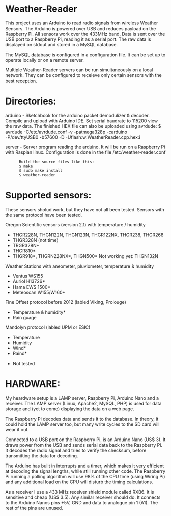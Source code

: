 Weather-Reader
==============

This project uses an Arduino to read radio signals from wireless 
Weather Sensors. The Arduino is powered over USB and reduces payload 
on the Raspberry Pi. All sensors work over the 433MHz band. Data is 
sent over the USB port to a Raspberry Pi, reading it as a serial port. 
The raw data is displayed on stdout and stored in a MySQL database.

The MySQL database is configured in a configuration file. It can be 
set up to operate locally or on a remote server.

Multiple Weather-Reader servers can be run simultaneously on a local 
network. They can be configured to receieve only certain sensors with 
the best reception.


Directories:
============

arduino - Sketchbook for the arduino packet demodulizer & decoder. 
          Compile and upload with Arduino IDE. Set serial baudrate to 
          115200 view the raw data. The finished HEX file can also be 
          uploaded using avrdude:
          $ avrdude -C/etc/avrdude.conf -v -patmega328p -carduino \
                    -P/dev/ttyUSB0 -b57600 -D -Uflash:w:WeatherReader.cpp.hex:i

server  - Server program reading the arduino. It will be run on a Raspberry 
          Pi with Raspian linux. Configuration is done in the file
          /etc/weather-reader.conf
          
          Build the source files like this:
          $ make
          $ sudo make install
          $ weather-reader


Supported sensors:
==================

These sensors sholud work, but they have not all been tested. Sensors 
with the same protocol have been tested.

Oregon Scientific sensors (version 2.1) with temperature / humidity
  - THGR228N, THGN122N, THGN123N, THGR122NX, THGR238, THGR268
  - THGR328N (not time)
  - TRGR328N*
  - THGR810*
  - THGR918*, THGRN228NX*, THGN500*
Not working yet: THGN132N

Weather Stations with aneometer, pluviometer, temperature & humidity
  - Ventus WS155
  - Auriol H13726*
  - Hama EWS 1500*
  - Meteoscan W155/W160*

 Fine Offset protocol before 2012 (labled Viking, Prolouge)
  - Temperature & humidity*
  - Rain guage

 Mandolyn protocol (labled UPM or ESIC)
  - Temperature
  - Humidity
  - Wind*
  - Raind*

   * Not tested


HARDWARE:
=========

My heardware setup is a LAMP server, Raspberry Pi, Arduino Nano and a receiver.
The LAMP server (Linux, Apache2, MySQL, PHP) is used for data storage and 
(yet to come) displaying the data on a web page.

The Raspberry Pi decodes data and sends it to the database. In theory, it could 
hold the LAMP server too, but many write cycles to the SD card will wear it out.

Connected to a USB port on the Raspberry Pi, is an Arduino Nano (US$ 3). It draws 
power from the USB and sends serial data back to the Raspberry Pi. It decodes the 
radio signal and tries to verify the checksum, before transmitting the data for 
decoding. 

The Arduino has built in interrupts and a timer, which makes it very efficient at 
decoding the signal lengths, while still running other code. The Raspberry Pi running 
a polling algorithm will use 98% of the CPU time (using Wiring Pi) and any additional 
load on the CPU will disturb the timing calculations.

As a receiver I use a 433 MHz receiver shield module called RXB6. It is sensitive 
and cheap (US$ 3.5). Any similar receiver should do. It connects to the Arduino Nanos 
pins +5V, GND and data to analogue pin 1 (A1). The rest of the pins are unused.

